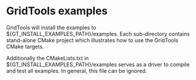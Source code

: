 GridTools examples
==================

GridTools will install the examples to ${GT\_INSTALL\_EXAMPLES\_PATH}/examples. Each sub-directory
contains stand-alone CMake project which illustrates how to use the GridTools CMake targets.

Additionally the CMakeLists.txt in ${GT\_INSTALL\_EXAMPLES\_PATH}/examples serves as a driver to compile
and test all examples. In general, this file can be ignored.
